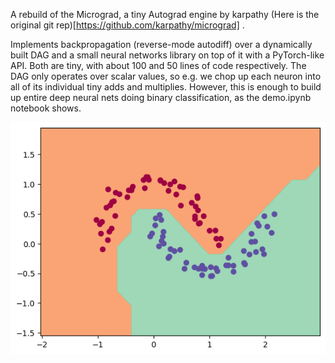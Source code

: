 A rebuild of the Micrograd, a tiny Autograd engine by karpathy
(Here is the original git rep)[https://github.com/karpathy/micrograd] . 

Implements backpropagation (reverse-mode autodiff) over a dynamically built DAG and a small neural networks library on top of it with a PyTorch-like API. Both are tiny, with about 100 and 50 lines of code respectively. The DAG only operates over scalar values, so e.g. we chop up each neuron into all of its individual tiny adds and multiplies. However, this is enough to build up entire deep neural nets doing binary classification, as the demo.ipynb notebook shows.

![demo](demo_output.png)
